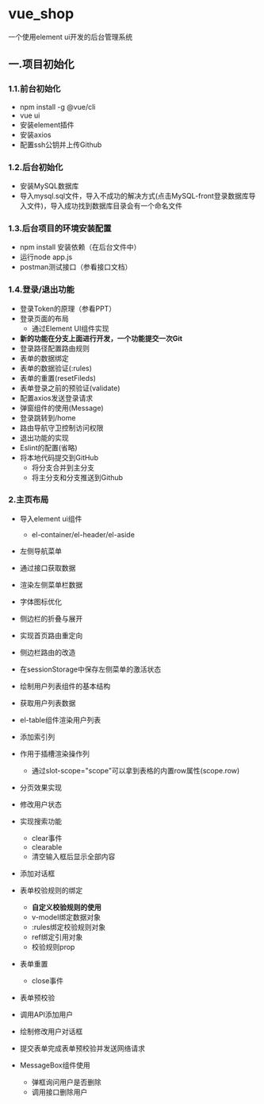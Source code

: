 # vue_shop
一个使用element ui开发的后台管理系统

## 一.项目初始化

### 1.1.前台初始化

- npm install -g @vue/cli
- vue ui 
- 安装element插件
- 安装axios
- 配置ssh公钥并上传Github

### 1.2.后台初始化

- 安装MySQL数据库
- 导入mysql.sql文件，导入不成功的解决方式(点击MySQL-front登录数据库导入文件)，导入成功找到数据库目录会有一个命名文件

### 1.3.后台项目的环境安装配置

-  npm install 安装依赖（在后台文件中）
- 运行node app.js
- postman测试接口（参看接口文档）

### 1.4.登录/退出功能

- 登录Token的原理（参看PPT）
- 登录页面的布局
  - 通过Element UI组件实现
- **新的功能在分支上面进行开发，一个功能提交一次Git**
- 登录路径配置路由规则
- 表单的数据绑定
- 表单的数据验证(:rules)
- 表单的重置(resetFileds)
- 表单登录之前的预验证(validate)
- 配置axios发送登录请求
- 弹窗组件的使用(Message)
- 登录跳转到/home
- 路由导航守卫控制访问权限
- 退出功能的实现
- Eslint的配置(省略)
- 将本地代码提交到GitHub
  - 将分支合并到主分支
  - 将主分支和分支推送到Github

### 2.主页布局

- 导入element ui组件
  - el-container/el-header/el-aside
- 左侧导航菜单
- 通过接口获取数据
- 渲染左侧菜单栏数据
- 字体图标优化
- 侧边栏的折叠与展开
- 实现首页路由重定向
- 侧边栏路由的改造
- 在sessionStorage中保存左侧菜单的激活状态
- 绘制用户列表组件的基本结构
- 获取用户列表数据
- el-table组件渲染用户列表
- 添加索引列
- 作用于插槽渲染操作列
  - 通过slot-scope="scope"可以拿到表格的内置row属性(scope.row)

- 分页效果实现
- 修改用户状态
- 实现搜索功能
  - clear事件
  - clearable
  - 清空输入框后显示全部内容
- 添加对话框
- 表单校验规则的绑定
  - **自定义校验规则的使用**
  - v-model绑定数据对象
  - :rules绑定校验规则对象
  - ref绑定引用对象
  - 校验规则prop
- 表单重置
  - close事件
- 表单预校验
- 调用API添加用户
- 绘制修改用户对话框
- 提交表单完成表单预校验并发送网络请求
- MessageBox组件使用
  - 弹框询问用户是否删除
  - 调用接口删除用户

